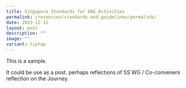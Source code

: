 ```yaml
---
title: Singapore Standards for OAE Activities
permalink: /resources/standards-and-guidelines/permalink/
date: 2023-12-12
layout: post
description: ""
image: ""
variant: tiptap
---
```

<p>This is a sample.</p><p>It could be use as a post. perhaps reflections of SS WG / Co-conveners reflection on the Journey.</p>